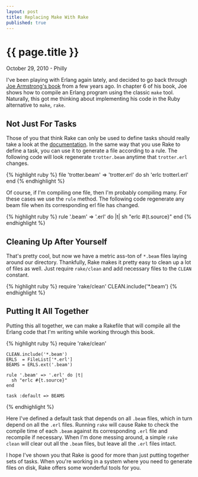 ```yaml
---
layout: post
title: Replacing Make With Rake
published: true
---
```


# {{ page.title }}

<p class="meta">October 29, 2010 - Philly</p>

I've been playing with Erlang again lately, and decided to go back through [Joe
Armstrong's book](http://pragprog.com/titles/jaerlang/programming-erlang) from
a few years ago. In chapter 6 of his book, Joe shows how to compile an Erlang
program using the classic `make` tool. Naturally, this got me thinking about
implementing his code in the Ruby alternative to `make`, `rake`.

Not Just For Tasks
------------------

Those of you that think Rake can only be used to define tasks should really
take a look at the [documentation](http://docs.rubyrake.org/). In the same way
that you use Rake to define a task, you can use it to generate a file according
to a rule. The following code will look regenerate `trotter.beam` anytime that
`trotter.erl` changes.

{% highlight ruby %}
    file 'trotter.beam' => 'trotter.erl' do
      sh 'erlc trotterl.erl'
    end
{% endhighlight %}

Of course, if I'm compiling one file, then I'm probably compiling many. For
these cases we use the `rule` method. The following code regenerate any beam
file when its corresponding erl file has changed. 

{% highlight ruby %}
    rule '.beam' => '.erl' do |t|
      sh "erlc #{t.source}"
    end
{% endhighlight %}

Cleaning Up After Yourself
--------------------------

That's pretty cool, but now we have a metric ass-ton of `*.beam` files laying
around our directory. Thankfully, Rake makes it pretty easy to clean up a lot
of files as well. Just require `rake/clean` and add necessary files to the
`CLEAN` constant.

{% highlight ruby %}
    require 'rake/clean'
    CLEAN.include('*.beam')
{% endhighlight %}

Putting It All Together
-----------------------

Putting this all together, we can make a Rakefile that will compile all the
Erlang code that I'm writing while working through this book.

{% highlight ruby %}
    require 'rake/clean'

    CLEAN.include('*.beam')
    ERLS  = FileList['*.erl']
    BEAMS = ERLS.ext('.beam') 

    rule '.beam' => '.erl' do |t|
      sh "erlc #{t.source}"
    end

    task :default => BEAMS
{% endhighlight %}

Here I've defined a default task that depends on all `.beam` files, which in
turn depend on all the `.erl` files. Running `rake` will cause Rake to check
the compile time of each `.beam` against its corresponding `.erl` file and
recompile if necessary. When I'm done messing around, a simple `rake clean`
will clear out all the `.beam` files, but leave all the `.erl` files intact.

I hope I've shown you that Rake is good for more than just putting together
sets of tasks. When you're working in a system where you need to generate files
on disk, Rake offers some wonderful tools for you.
